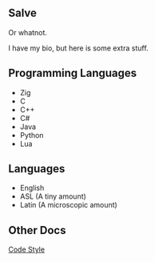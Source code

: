## Salve
Or whatnot.

I have my bio, but here is some extra stuff.

## Programming Languages
- Zig
- C
- C++
- C#
- Java
- Python
- Lua

## Languages
- English
- ASL (A tiny amount)
- Latin (A microscopic amount)

## Other Docs
[Code Style](CODE_STYLE.md)

<!--
**Darthsae/Darthsae** is a ✨ _special_ ✨ repository because its `README.md` (this file) appears on your GitHub profile.

Here are some ideas to get you started:

- 🔭 I’m currently working on ...
- 🌱 I’m currently learning ...
- 👯 I’m looking to collaborate on ...
- 🤔 I’m looking for help with ...
- 💬 Ask me about ...
- 📫 How to reach me: ...
- 😄 Pronouns: ...
- ⚡ Fun fact: ...
-->
